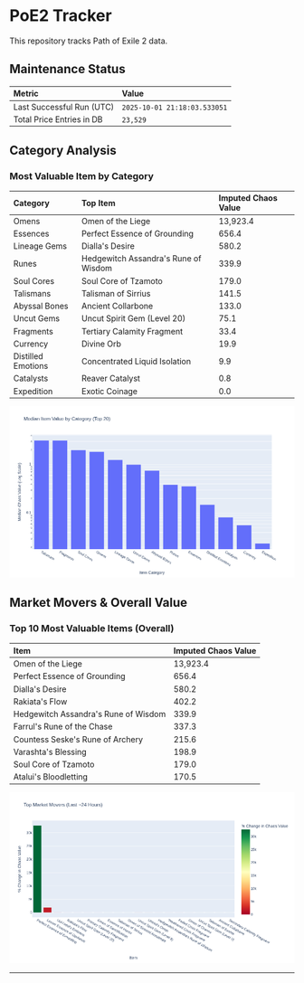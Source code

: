 # PoE2 Tracker

This repository tracks Path of Exile 2 data.

## Maintenance Status

<!-- START_MAINTENANCE -->
| Metric | Value |
|:---|:---|
| Last Successful Run (UTC) | `2025-10-01 21:18:03.533051` |
| Total Price Entries in DB | `23,529` |

<!-- END_MAINTENANCE -->

## Category Analysis

<!-- START_CATEGORY_ANALYSIS -->
### Most Valuable Item by Category
| Category | Top Item | Imputed Chaos Value |
| :--- | :--- | :--- |
| Omens | Omen of the Liege | 13,923.4 |
| Essences | Perfect Essence of Grounding | 656.4 |
| Lineage Gems | Dialla's Desire | 580.2 |
| Runes | Hedgewitch Assandra's Rune of Wisdom | 339.9 |
| Soul Cores | Soul Core of Tzamoto | 179.0 |
| Talismans | Talisman of Sirrius | 141.5 |
| Abyssal Bones | Ancient Collarbone | 133.0 |
| Uncut Gems | Uncut Spirit Gem (Level 20) | 75.1 |
| Fragments | Tertiary Calamity Fragment | 33.4 |
| Currency | Divine Orb | 19.9 |
| Distilled Emotions | Concentrated Liquid Isolation | 9.9 |
| Catalysts | Reaver Catalyst | 0.8 |
| Expedition | Exotic Coinage | 0.0 |


![Category Analysis Chart](charts/category_analysis.png)
<!-- END_CATEGORY_ANALYSIS -->

## Market Movers & Overall Value

<!-- START_ANALYSIS -->
### Top 10 Most Valuable Items (Overall)
| Item | Imputed Chaos Value |
| :--- | :--- |
| Omen of the Liege | 13,923.4 |
| Perfect Essence of Grounding | 656.4 |
| Dialla's Desire | 580.2 |
| Rakiata's Flow | 402.2 |
| Hedgewitch Assandra's Rune of Wisdom | 339.9 |
| Farrul's Rune of the Chase | 337.3 |
| Countess Seske's Rune of Archery | 215.6 |
| Varashta's Blessing | 198.9 |
| Soul Core of Tzamoto | 179.0 |
| Atalui's Bloodletting | 170.5 |


![Market Movers Chart](charts/market_movers.png)
<!-- END_ANALYSIS -->

---
